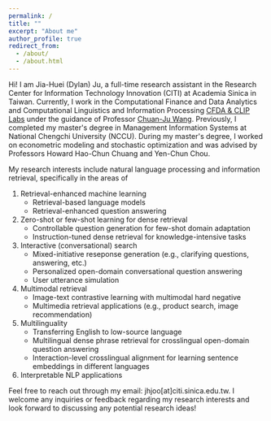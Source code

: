 ```yaml
---
permalink: /
title: ""
excerpt: "About me"
author_profile: true
redirect_from: 
  - /about/
  - /about.html
---
```

Hi! I am Jia-Huei (Dylan) Ju, a full-time research assistant in the Research Center for Information Technology Innovation (CITI) at Academia Sinica in Taiwan. 
Currently, I work in the Computational Finance and Data Analytics and Computational Linguistics and Information Processing [CFDA & CLIP Labs](http://cfda.csie.org/) under the guidance of Professor [Chuan-Ju Wang](http://cfda.csie.org/~cjwang/).
Previously, I completed my master's degree in Management Information Systems at National Chengchi University (NCCU). During my master's degree, I worked on econometric modeling and stochastic optimization and was advised by Professors Howard Hao-Chun Chuang and Yen-Chun Chou.

My research interests include natural language processing and information retrieval, specifically in the areas of 

1. Retrieval-enhanced machine learning
    * Retrieval-based language models 
    * Retrieval-enhanced question answering 
2. Zero-shot or few-shot learning for dense retrieval 
    * Controllable question generation for few-shot domain adaptation
    * Instruction-tuned dense retrieval for knowledge-intensive tasks
3. Interactive (conversational) search 
    * Mixed-initiative reseponse generation (e.g., clarifying questions, answering, etc.)
    * Personalized open-domain conversational question answering
    * User utterance simulation
4. Multimodal retrieval
    * Image-text contrastive learning with multimodal hard negative
    * Multimedia retrieval applications (e.g., product search, image recommendation)
5. Multilinguality
    * Transferring English to low-source language
    * Multilingual dense phrase retrieval for crosslingual open-domain question answering
    * Interaction-level crosslingual alignment for learning sentence embeddings in different languages
6. Interpretable NLP applications

Feel free to reach out through my email: jhjoo[at]citi.sinica.edu.tw.
I welcome any inquiries or feedback regarding my research interests and look forward to discussing any potential research ideas!
